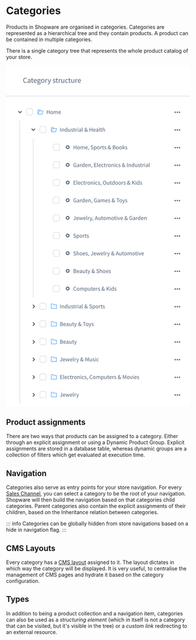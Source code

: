 # Categories

Products in Shopware are organised in categories. Categories are represented as a hierarchical tree and they contain products. A product can be contained in multiple categories.

There is a single category tree that represents the whole product catalog of your store.

![](../../../.gitbook/assets/concept-categories.png)

## Product assignments

There are two ways that products can be assigned to a category. Either through an explicit assignment or using a Dynamic Product Group. Explicit assignments are stored in a database table, whereas dynamic groups are a collection of filters which get evaluated at execution time.

## Navigation

Categories also serve as entry points for your store navigation. For every [Sales Channel](sales-channels.md), you can select a category to be the root of your navigation. Shopware will then build the navigation based on that categories child categories. Parent categories also contain the explicit assignments of their children, based on the Inheritance relation between categories.

::: info
Categories can be globally hidden from store navigations based on a hide in navigation flag.
:::

## CMS Layouts

Every category has a [CMS layout](../core/shopping-experiences-cms.md) assigned to it. The layout dictates in which way the category will be displayed. It is very useful, to centralise the management of CMS pages and hydrate it based on the category configuration.

## Types

In addition to being a product collection and a navigation item, categories can also be used as a _structuring element_ \(which in itself is not a category that can be visited, but it's visible in the tree\) or a _custom link_ redirecting to an external resource.
